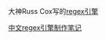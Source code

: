 大神Russ Cox写的[regex引擎](https://swtch.com/~rsc/regexp/regexp1.html)

[中文regex引擎制作笔记](https://love6.blog.csdn.net/article/details/121400119)